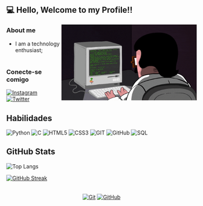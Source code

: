## 💻 Hello, Welcome to my Profile!!
<img src=programming1.gif height=200 align=right>
<h3>About me</h3>

<div>
  <ul>
<li>I am a technology enthusiast;</li>
  </ul>
</div>

#
### Conecte-se comigo

[![Instagram](https://img.shields.io/badge/Instagram-000?style=for-the-badge&logo=instagram)](https://www.instagram.com/andrefcampos/)
[![Twitter](https://img.shields.io/badge/Twitter-000?style=for-the-badge&logo=twitter)](https://twitter.com/dezaodev)

## Habilidades
![Python](https://img.shields.io/badge/Python-000?style=for-the-badge&logo=python)
![C](https://img.shields.io/badge/C-000?style=for-the-badge&logo=c)
![HTML5](https://img.shields.io/badge/HTML5-000?style=for-the-badge&logo=html5)
![CSS3](https://img.shields.io/badge/CSS3-000?style=for-the-badge&logo=css3&logoColor=264CE4)
![GIT](https://img.shields.io/badge/git-000?style=for-the-badge&logo=git&logoColor=E94D5F)
![GitHub](https://img.shields.io/badge/GitHub-000?style=for-the-badge&logo=github&logoColor=FFF)
![SQL](https://img.shields.io/badge/Mysql-000?style=for-the-badge&logo=mysql&logoColor=264CE4)

## GitHub Stats
![Top Langs](https://github-readme-stats-git-masterrstaa-rickstaa.vercel.app/api/top-langs/?username=andrefcampos&layout=compact&bg_color=000&border_color=30A3DC&title_color=E94D5F&text_color=FFF&hide_title=true)

[![GitHub Streak](https://streak-stats.demolab.com/?user=andrefcampos&theme=highcontrast&background=000&border=30A3DC&dates=FFF)](https://git.io/streak-stats)

<div align="center" style="display: inline_block"><br>
   <a href='https://github.com/Andrefcampos'><img align="center" alt="Git" height=30 
       src="https://img.shields.io/badge/GIT-E44C30?style=for-the-badge&logo=git&logoColor=white"></a>
  <a href='https://github.com/Andrefcampos'><img align="center" alt="GitHub" height=30
       src="https://img.shields.io/badge/GitHub-100000?style=for-the-badge&logo=github&logoColor=white"></a>
</div>
